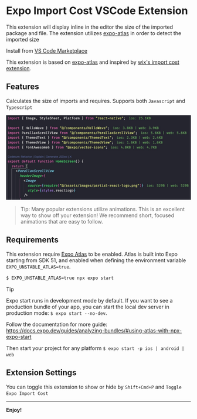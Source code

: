 # Expo Import Cost VSCode Extension

This extension will display inline in the editor the size of the imported package and file. The extension utilizes [expo-atlas](https://github.com/expo/atlas) in order to detect the imported size

Install from [VS Code Marketplace](https://marketplace.visualstudio.com/items?itemName=sohelislamimran.expo-import-cost)

This extension is based on [expo-atlas](https://github.com/expo/atlas) and inspired by [wix's import cost extension](https://github.com/wix/import-cost/tree/master/packages/vscode-import-cost).

## Features

Calculates the size of imports and requires. Supports both `Javascript` and `Typescript`

![Example Image](./images/example.png)

> Tip: Many popular extensions utilize animations. This is an excellent way to show off your extension! We recommend short, focused animations that are easy to follow.

## Requirements

This extension require [Expo Atlas](https://docs.expo.dev/guides/analyzing-bundles/#using-atlas-with-npx-expo-start) to be enabled. Atlas is built into Expo starting from SDK 51, and enabled when defining the environment variable `EXPO_UNSTABLE_ATLAS=true`.

```bash
$ EXPO_UNSTABLE_ATLAS=true npx expo start
```

> [!TIP]
> Expo start runs in development mode by default. If you want to see a production bundle of your app, you can start the local dev server in production mode: `$ expo start --no-dev`.

Follow the documentation for more guide: https://docs.expo.dev/guides/analyzing-bundles/#using-atlas-with-npx-expo-start

Then start your project for any platform `$ expo start -p ios | android | web`

## Extension Settings

You can toggle this extension to show or hide by `Shift+Cmd+P` and `Toggle Expo Import Cost`

---

**Enjoy!**
